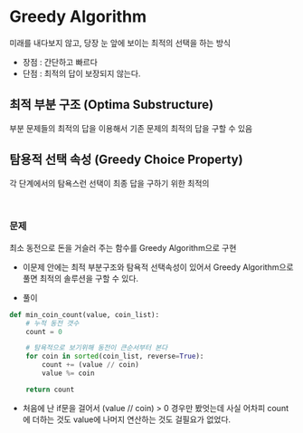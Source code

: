 # Greedy Algorithm

미래를 내다보지 않고, 당장 눈 앞에 보이는 최적의 선택을 하는 방식

- 장점 : 간단하고 빠르다
- 단점 : 최적의 답이 보장되지 않는다.

## 최적 부분 구조 (Optima Substructure)

부분 문제들의 최적의 답을 이용해서 기존 문제의 최적의 답을 구할 수 있음

## 탐용적 선택 속성 (Greedy Choice Property)

각 단계에서의 탐욕스런 선택이 최종 답을 구하기 위한 최적의

<br>

### 문제

최소 동전으로 돈을 거슬러 주는 함수를 Greedy Algorithm으로 구현

- 이문제 안에는 최적 부분구조와 탐욕적 선택속성이 있어서 Greedy Algorithm으로 풀면 최적의 솔루션을 구할 수 있다.

- 풀이

```python
def min_coin_count(value, coin_list):
    # 누적 동전 갯수
    count = 0

    # 탐욕적으로 보기위해 동전이 큰순서부터 본다
    for coin in sorted(coin_list, reverse=True):
        count += (value // coin)
        value %= coin

    return count
```

- 처음에 난 if문을 걸어서 (value // coin) > 0 경우만 봤엇는데 사실 어차피 count에 더하는 것도 value에 나머지 연산하는 것도 걸필요가 없었다.

